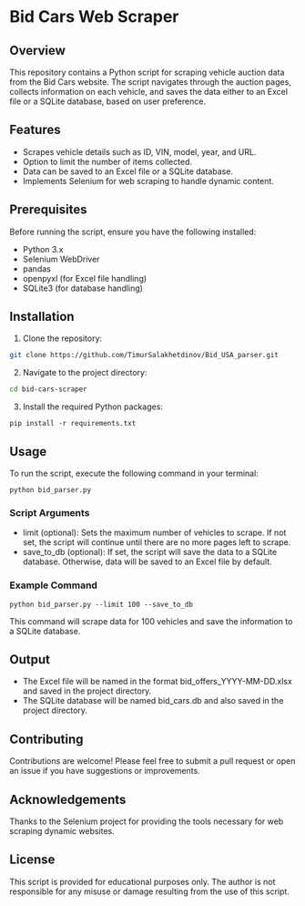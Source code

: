 # **Bid Cars Web Scraper**

## Overview

This repository contains a Python script for scraping vehicle auction data from the Bid Cars website. The script navigates through the auction pages, collects information on each vehicle, and saves the data either to an Excel file or a SQLite database, based on user preference.

## Features

- Scrapes vehicle details such as ID, VIN, model, year, and URL.
- Option to limit the number of items collected.
- Data can be saved to an Excel file or a SQLite database.
- Implements Selenium for web scraping to handle dynamic content.

## Prerequisites

Before running the script, ensure you have the following installed:

- Python 3.x
- Selenium WebDriver
- pandas
- openpyxl (for Excel file handling)
- SQLite3 (for database handling)

## Installation

1. Clone the repository:
```bash
git clone https://github.com/TimurSalakhetdinov/Bid_USA_parser.git
```

2. Navigate to the project directory:
```bash
cd bid-cars-scraper
```

3. Install the required Python packages:
```
pip install -r requirements.txt
```

## Usage

To run the script, execute the following command in your terminal:
```
python bid_parser.py
```

### Script Arguments

- limit (optional): Sets the maximum number of vehicles to scrape. If not set, the script will continue until there are no more pages left to scrape.
- save_to_db (optional): If set, the script will save the data to a SQLite database. Otherwise, data will be saved to an Excel file by default.

### Example Command
```
python bid_parser.py --limit 100 --save_to_db
```

This command will scrape data for 100 vehicles and save the information to a SQLite database.

## Output

- The Excel file will be named in the format bid_offers_YYYY-MM-DD.xlsx and saved in the project directory.
- The SQLite database will be named bid_cars.db and also saved in the project directory.

## Contributing

Contributions are welcome! Please feel free to submit a pull request or open an issue if you have suggestions or improvements.

## Acknowledgements

Thanks to the Selenium project for providing the tools necessary for web scraping dynamic websites.

## License
This script is provided for educational purposes only. The author is not responsible for any misuse or damage resulting from the use of this script.